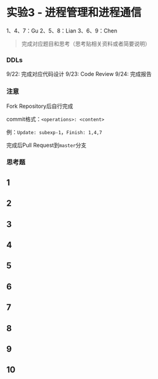 # 实验3 - 进程管理和进程通信

1、4、7：Gu
2、5、8：Lian
3、6、9：Chen

> 完成对应题目和思考（思考贴相关资料或者简要说明）

### DDLs

9/22: 完成对应代码设计
9/23: Code Review
9/24: 完成报告

### 注意

Fork Repository后自行完成

commit格式：`<operations>: <content>`

例：`Update: subexp-1`，`Finish: 1,4,7`

完成后Pull Request到`master`分支

### 思考题

## 1

## 2

## 3

## 4

## 5

## 6

## 7

## 8

## 9

## 10